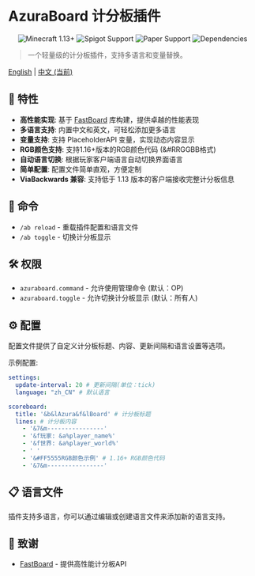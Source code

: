 # AzuraBoard 计分板插件

<div align="center">
  <img src="https://img.shields.io/badge/Minecraft-1.13%2B-brightgreen.svg" alt="Minecraft 1.13+">
  <img src="https://img.shields.io/badge/Spigot-支持-yellow.svg" alt="Spigot Support">
  <img src="https://img.shields.io/badge/Paper-支持-yellow.svg" alt="Paper Support">
  <img src="https://img.shields.io/badge/依赖-PlaceholderAPI(可选)-blue.svg" alt="Dependencies">
</div>

> 一个轻量级的计分板插件，支持多语言和变量替换。

[English](README.md) | [中文 (当前)](README_zh_CN.md)

## 🌟 特性

- **高性能实现**: 基于 [FastBoard](https://github.com/MrMicky-FR/FastBoard) 库构建，提供卓越的性能表现
- **多语言支持**: 内置中文和英文，可轻松添加更多语言
- **变量支持**: 支持 PlaceholderAPI 变量，实现动态内容显示
- **RGB颜色支持**: 支持1.16+版本的RGB颜色代码 (&#RRGGBB格式)
- **自动语言切换**: 根据玩家客户端语言自动切换界面语言
- **简单配置**: 配置文件简单直观，方便定制
- **ViaBackwards 兼容**: 支持低于 1.13 版本的客户端接收完整计分板信息

## 📖 命令

- `/ab reload` - 重载插件配置和语言文件
- `/ab toggle` - 切换计分板显示

## 🛠️ 权限

- `azuraboard.command` - 允许使用管理命令 (默认：OP)
- `azuraboard.toggle` - 允许切换计分板显示 (默认：所有人)

## ⚙️ 配置

配置文件提供了自定义计分板标题、内容、更新间隔和语言设置等选项。

示例配置:
```yaml
settings:
  update-interval: 20 # 更新间隔(单位：tick)
  language: "zh_CN" # 默认语言

scoreboard:
  title: '&b&lAzura&f&lBoard' # 计分板标题
  lines: # 计分板内容
    - '&7&m----------------'
    - '&f玩家: &a%player_name%'
    - '&f世界: &a%player_world%'
    - ' '
    - '&#FF5555RGB颜色示例' # 1.16+ RGB颜色代码
    - '&7&m----------------'
```

## 📋 语言文件

插件支持多语言，你可以通过编辑或创建语言文件来添加新的语言支持。

## 🙏 致谢

- [FastBoard](https://github.com/MrMicky-FR/FastBoard) - 提供高性能计分板API